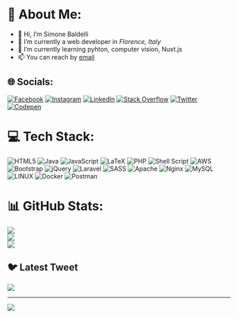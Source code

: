 # 💫 About Me:
- 👋 Hi, I’m Simone Baldelli
- 🔭 I’m currently a web developer in *Florence, Italy*
- 🌱 I’m currently learning pyhton, computer vision, Nuxt.js<br>
- 📫 You can reach by [email](kravenor@altervista.org)

## 🌐 Socials:
[![Facebook](https://img.shields.io/badge/Facebook-%231877F2.svg?logo=Facebook&logoColor=white)](https://facebook.com/sbaldelli) [![Instagram](https://img.shields.io/badge/Instagram-%23E4405F.svg?logo=Instagram&logoColor=white)](https://instagram.com/kravenor) [![LinkedIn](https://img.shields.io/badge/LinkedIn-%230077B5.svg?logo=linkedin&logoColor=white)](https://linkedin.com/in/simone-baldelli) [![Stack Overflow](https://img.shields.io/badge/-Stackoverflow-FE7A16?logo=stack-overflow&logoColor=white)](https://stackoverflow.com/users/11568723) [![Twitter](https://img.shields.io/badge/Twitter-%231DA1F2.svg?logo=Twitter&logoColor=white)](https://twitter.com/kravenor) [![Codepen](https://img.shields.io/badge/Codepen-000000?style=for-the-badge&logo=codepen&logoColor=white)](https://codepen.io/kravenor) 

# 💻 Tech Stack:
![HTML5](https://img.shields.io/badge/html5-%23E34F26.svg?style=plastic&logo=html5&logoColor=white) ![Java](https://img.shields.io/badge/java-%23ED8B00.svg?style=plastic&logo=java&logoColor=white) ![JavaScript](https://img.shields.io/badge/javascript-%23323330.svg?style=plastic&logo=javascript&logoColor=%23F7DF1E) ![LaTeX](https://img.shields.io/badge/latex-%23008080.svg?style=plastic&logo=latex&logoColor=white) ![PHP](https://img.shields.io/badge/php-%23777BB4.svg?style=plastic&logo=php&logoColor=white) ![Shell Script](https://img.shields.io/badge/shell_script-%23121011.svg?style=plastic&logo=gnu-bash&logoColor=white) ![AWS](https://img.shields.io/badge/AWS-%23FF9900.svg?style=plastic&logo=amazon-aws&logoColor=white) ![Bootstrap](https://img.shields.io/badge/bootstrap-%23563D7C.svg?style=plastic&logo=bootstrap&logoColor=white) ![jQuery](https://img.shields.io/badge/jquery-%230769AD.svg?style=plastic&logo=jquery&logoColor=white) ![Laravel](https://img.shields.io/badge/laravel-%23FF2D20.svg?style=plastic&logo=laravel&logoColor=white) ![SASS](https://img.shields.io/badge/SASS-hotpink.svg?style=plastic&logo=SASS&logoColor=white) ![Apache](https://img.shields.io/badge/apache-%23D42029.svg?style=plastic&logo=apache&logoColor=white) ![Nginx](https://img.shields.io/badge/nginx-%23009639.svg?style=plastic&logo=nginx&logoColor=white) ![MySQL](https://img.shields.io/badge/mysql-%2300f.svg?style=plastic&logo=mysql&logoColor=white) ![LINUX](https://img.shields.io/badge/Linux-FCC624?style=plastic&logo=linux&logoColor=black) ![Docker](https://img.shields.io/badge/docker-%230db7ed.svg?style=plastic&logo=docker&logoColor=white) ![Postman](https://img.shields.io/badge/Postman-FF6C37?style=plastic&logo=postman&logoColor=white)
# 📊 GitHub Stats:
![](https://github-readme-stats.vercel.app/api?username=kravenor&theme=dark&hide_border=true&include_all_commits=true&count_private=true)<br/>
![](https://github-readme-streak-stats.herokuapp.com/?user=kravenor&theme=dark&hide_border=true)<br/>
![](https://github-readme-stats.vercel.app/api/top-langs/?username=kravenor&theme=dark&hide_border=true&include_all_commits=true&count_private=true&layout=compact)

## 🐦 Latest Tweet
[![](https://gtce.itsvg.in/api?username=kravenor)](https://github.com/VishwaGauravIn/github-twitter-card-embed)

---
[![](https://visitcount.itsvg.in/api?id=kravenor&icon=0&color=1)](https://visitcount.itsvg.in)

<!-- Proudly created with GPRM ( https://gprm.itsvg.in ) -->

